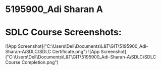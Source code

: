 # 5195900_Adi Sharan A



# SDLC Course Screenshots:

![App Screenshot]("C:\\Users\\Dell\\Documents\\L\&T\\GIT\\5195900\_Adi-Sharan-A\\SDLC\\SDLC Certificate.png")
![App Screenshot]("C:\Users\Dell\Documents\L&T\GIT\5195900_Adi-Sharan-A\SDLC\SDLC Course Completion.png")
